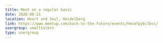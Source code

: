 ```yaml
---
title: Meet on a regular basis
date: 2020-08-21
location: Heart and Soul, Heidelberg
link: https://www.meetup.com/back-to-the-future/events/hmcmfpybclbcc/
usergroup: smalltalkrn
type: usergroup
---
```

